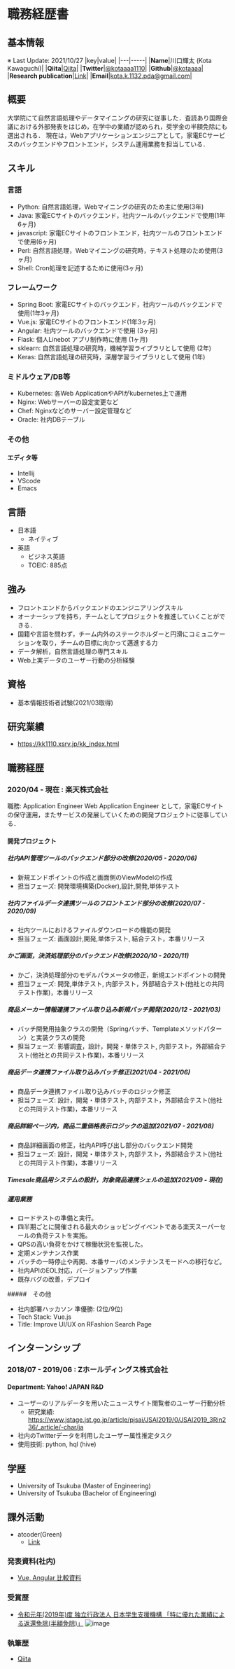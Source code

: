 # 職務経歴書

## 基本情報
※ Last Update: 2021/10/27
|key|value|
|---|-----|
|**Name**|川口輝太 (Kota Kawaguchi)|
|**Qiita**|[Qiita](https://qiita.com/kotaaaa)|
|**Twitter**|[@kotaaaa1110](https://twitter.com/kotaaaa1110)|
|**Github**|[@kotaaaa](https://github.com/kotaaaa)|
|**Research publication**|[Link](https://kk1110.xsrv.jp/kk_index.html)|
|**Email**|kota.k.1132.pda@gmail.com|

## 概要
大学院にて自然言語処理やデータマイニングの研究に従事した．査読あり国際会議における外部発表をはじめ，在学中の業績が認められ，奨学金の半額免除にも選出される．
現在は，Webアプリケーションエンジニアとして，家電ECサービスのバックエンドやフロントエンド，システム運用業務を担当している．

## スキル
### 言語
- Python: 自然言語処理，Webマイニングの研究のため主に使用(3年)
- Java: 家電ECサイトのバックエンド，社内ツールのバックエンドで使用(1年6ヶ月)
- javascript: 家電ECサイトのフロントエンド，社内ツールのフロントエンドで使用(6ヶ月)
- Perl: 自然言語処理，Webマイニングの研究時，テキスト処理のため使用(3ヶ月)
- Shell: Cron処理を記述するために使用(3ヶ月)

### フレームワーク
- Spring Boot: 家電ECサイトのバックエンド，社内ツールのバックエンドで使用(1年3ヶ月)
- Vue.js: 家電ECサイトのフロントエンド(1年3ヶ月)
- Angular: 社内ツールのバックエンドで使用 (3ヶ月)
- Flask: 個人Linebot アプリ制作時に使用 (1ヶ月)
- sklearn: 自然言語処理の研究時，機械学習ライブラリとして使用 (2年)
- Keras: 自然言語処理の研究時，深層学習ライブラリとして使用 (1年)

### ミドルウェア/DB等
- Kubernetes: 各Web ApplicationやAPIがkubernetes上で運用
- Nginx: Webサーバーの設定変更など
- Chef: Nginxなどのサーバー設定管理など
- Oracle: 社内DBテーブル

### その他

#### エディタ等
- Intellij
- VScode
- Emacs

## 言語

- 日本語
  - ネイティブ
- 英語
  - ビジネス英語
  - TOEIC: 885点

## 強み
- フロントエンドからバックエンドのエンジニアリングスキル
- オーナーシップを持ち，チームとしてプロジェクトを推進していくことができる．
- 国籍や言語を問わず，チーム内外のステークホルダーと円滑にコミュニケーションを取り，チームの目標に向かって邁進する力
- データ解析，自然言語処理の専門スキル
- Web上実データのユーザー行動の分析経験

## 資格
- 基本情報技術者試験(2021/03取得)

## 研究業績
- https://kk1110.xsrv.jp/kk_index.html

## 職務経歴

### 2020/04 - 現在 : 楽天株式会社

職務: Application Engineer
Web Application Engineer として，家電ECサイトの保守運用，またサービスの発展していくための開発プロジェクトに従事している．

#### 開発プロジェクト

##### 社内API管理ツールのバックエンド部分の改修(2020/05 - 2020/06)
- 新規エンドポイントの作成と画面側のViewModelの作成
- 担当フェーズ: 開発環境構築(Docker),設計,開発,単体テスト

##### 社内ファイルデータ連携ツールのフロントエンド部分の改修(2020/07 - 2020/09)
- 社内ツールにおけるファイルダウンロードの機能の開発
- 担当フェーズ: 画面設計,開発,単体テスト, 結合テスト，本番リリース

##### かご画面，決済処理部分のバックエンド改修(2020/10 - 2020/11)
- かご，決済処理部分のモデルパラメータの修正，新規エンドポイントの開発
- 担当フェーズ: 開発,単体テスト, 内部テスト，外部結合テスト(他社との共同テスト作業)，本番リリース

##### 商品メーカー情報連携ファイル取り込み新規バッチ開発(2020/12 - 2021/03)
- バッチ開発用抽象クラスの開発（Springバッチ、Templateメソッドパターン）と実装クラスの開発
- 担当フェーズ: 影響調査，設計，開発・単体テスト, 内部テスト，外部結合テスト(他社との共同テスト作業)，本番リリース

##### 商品データ連携ファイル取り込みバッチ修正(2021/04 - 2021/06)
- 商品データ連携ファイル取り込みバッチのロジック修正
- 担当フェーズ: 設計，開発・単体テスト, 内部テスト，外部結合テスト(他社との共同テスト作業)，本番リリース

##### 商品詳細ページ内，商品二重価格表示ロジックの追加(2021/07 - 2021/08)
- 商品詳細画面の修正，社内API呼び出し部分のバックエンド開発
- 担当フェーズ: 設計，開発・単体テスト, 内部テスト，外部結合テスト(他社との共同テスト作業)，本番リリース

##### Timesale商品用システムの設計，対象商品連携シェルの追加(2021/09 - 現在)


##### 運用業務
- ロードテストの準備と実行。
 - 四半期ごとに開催される最大のショッピングイベントである楽天スーパーセールの負荷テストを実施。
 - QPSの高い負荷をかけて稼働状況を監視した。
- 定期メンテナンス作業
 - バッチの一時停止や再開、本番サーバのメンテナンスモードへの移行など。
- 社内APIのEOL対応，バージョンアップ作業
- 既存バグの改善，デプロイ

#####　その他
- 社内部署ハッカソン 準優勝: (2位/9位)
 - Tech Stack: Vue.js
 - Title: Improve UI/UX on RFashion Search Page


<!-- ### 社外プロジェクト -->
<!-- * [運営に携わっているコミュニティ](そのコミュニティのconnpassやカンファレンスページのリンクとか) -->
<!-- * [副業で携わっているサービス](そのサービスのランディングページのリンクとか) -->

## **インターンシップ**
### 2018/07 - 2019/06 : Zホールディングス株式会社
#### Department: **Yahoo! JAPAN R&D**
- ユーザーのリアルデータを用いたニュースサイト閲覧者のユーザー行動分析
  - 研究業績: https://www.jstage.jst.go.jp/article/pjsai/JSAI2019/0/JSAI2019_3Rin236/_article/-char/ja
- 社内のTwitterデータを利用したユーザー属性推定タスク
- 使用技術: python, hql (hive)

## **学歴**
- University of Tsukuba (Master of Engineering)
- University of Tsukuba (Bachelor of Engineering)

## 課外活動
- atcoder(Green)
  - [Link](https://atcoder.jp/users/kotakota1110)

### 発表資料(社内)
* [Vue, Angular 比較資料](https://docs.google.com/presentation/d/1h_P7dhnW3S0hDDh1SePlVg5xgqcNsKFr04HTVTySlzo/edit?usp=sharing)

### 受賞歴
* [令和元年(2019年)度 独立行政法人 日本学生支援機構 「特に優れた業績による返還免除(半額免除)」](https://www.jasso.go.jp/shogakukin/taiyochu/gyosekimenjyo/index.html)
![image](https://user-images.githubusercontent.com/25422441/103165140-4a401380-4857-11eb-907d-457b28af81c6.png)


### 執筆歴
* [Qiita](https://qiita.com/kotaaaa)
